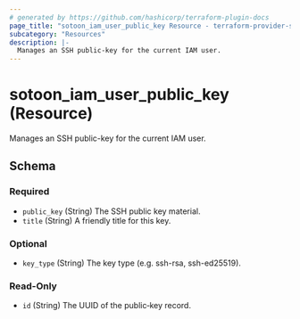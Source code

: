 ```yaml
---
# generated by https://github.com/hashicorp/terraform-plugin-docs
page_title: "sotoon_iam_user_public_key Resource - terraform-provider-sotoon"
subcategory: "Resources"
description: |-
  Manages an SSH public-key for the current IAM user.
---
```


# sotoon_iam_user_public_key (Resource)

Manages an SSH public-key for the current IAM user.



<!-- schema generated by tfplugindocs -->
## Schema

### Required

- `public_key` (String) The SSH public key material.
- `title` (String) A friendly title for this key.

### Optional

- `key_type` (String) The key type (e.g. ssh-rsa, ssh-ed25519).

### Read-Only

- `id` (String) The UUID of the public‐key record.
